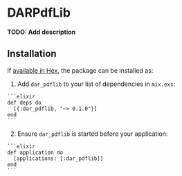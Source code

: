 # DARPdfLib

**TODO: Add description**

## Installation

If [available in Hex](https://hex.pm/docs/publish), the package can be installed as:

  1. Add `dar_pdflib` to your list of dependencies in `mix.exs`:

    ```elixir
    def deps do
      [{:dar_pdflib, "~> 0.1.0"}]
    end
    ```

  2. Ensure `dar_pdflib` is started before your application:

    ```elixir
    def application do
      [applications: [:dar_pdflib]]
    end
    ```

